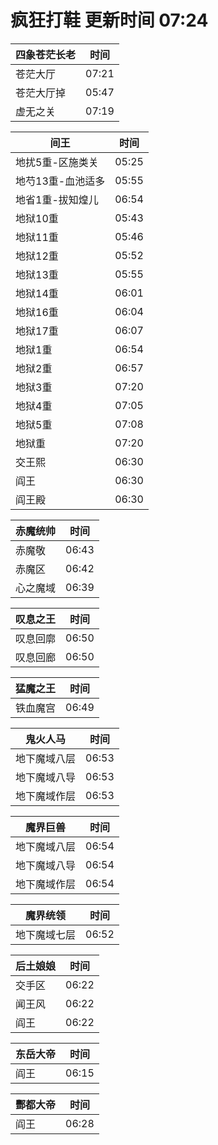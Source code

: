 # 疯狂打鞋 更新时间 07:24

| 四象苍茫长老   | 时间    |
|--------|-------|
| 苍茫大厅 | 07:21 |
| 苍茫大厅掉 | 05:47 |
| 虚无之关 | 07:19 |

| 间王   | 时间    |
|--------|-------|
| 地扰5重-区施类关 | 05:25 |
| 地芍13重-血池适多 | 05:55 |
| 地省1重-拔知煌儿 | 06:54 |
| 地狱10重 | 05:43 |
| 地狱11重 | 05:46 |
| 地狱12重 | 05:52 |
| 地狱13重 | 05:55 |
| 地狱14重 | 06:01 |
| 地狱16重 | 06:04 |
| 地狱17重 | 06:07 |
| 地狱1重 | 06:54 |
| 地狱2重 | 06:57 |
| 地狱3重 | 07:20 |
| 地狱4重 | 07:05 |
| 地狱5重 | 07:08 |
| 地狱重 | 07:20 |
| 交王熙 | 06:30 |
| 阎王 | 06:30 |
| 阎王殿 | 06:30 |

| 赤魔统帅   | 时间    |
|--------|-------|
| 赤魔敬 | 06:43 |
| 赤魔区 | 06:42 |
| 心之魔域 | 06:39 |

| 叹息之王   | 时间    |
|--------|-------|
| 叹息回廓 | 06:50 |
| 叹息回廊 | 06:50 |

| 猛魔之王   | 时间    |
|--------|-------|
| 铁血魔宫 | 06:49 |

| 鬼火人马   | 时间    |
|--------|-------|
| 地下魔域八层 | 06:53 |
| 地下魔域八导 | 06:53 |
| 地下魔域作层 | 06:53 |

| 魔界巨兽   | 时间    |
|--------|-------|
| 地下魔域八层 | 06:54 |
| 地下魔域八导 | 06:54 |
| 地下魔域作层 | 06:54 |

| 魔界统领   | 时间    |
|--------|-------|
| 地下魔域七层 | 06:52 |

| 后土娘娘   | 时间    |
|--------|-------|
| 交手区 | 06:22 |
| 闻王风 | 06:22 |
| 阎王 | 06:22 |

| 东岳大帝   | 时间    |
|--------|-------|
| 阎王 | 06:15 |

| 酆都大帝   | 时间    |
|--------|-------|
| 阎王 | 06:28 |